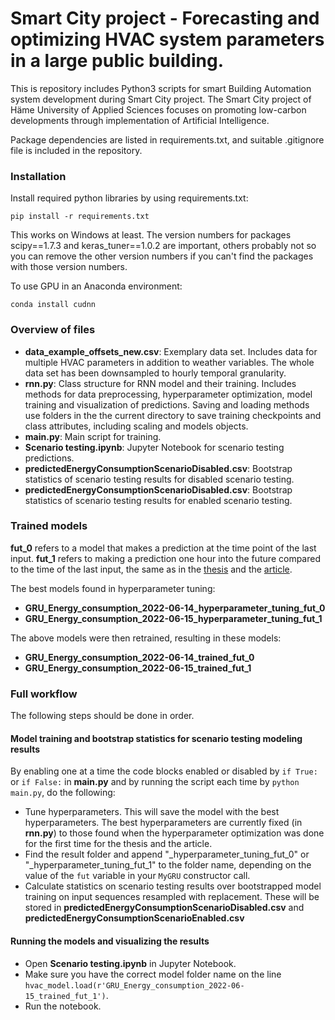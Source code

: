 # Smart City project - Forecasting and optimizing HVAC system parameters in a large public building.

This is repository includes Python3 scripts for smart Building Automation system development during Smart City project. The Smart City project of Häme University of Applied Sciences focuses on promoting low-carbon developments through implementation of Artificial Intelligence. 

Package dependencies are listed in requirements.txt, and suitable .gitignore file is included in the repository.

### Installation
Install required python libraries by using requirements.txt:
```
pip install -r requirements.txt
```

This works on Windows at least. The version numbers for packages scipy==1.7.3 and keras_tuner==1.0.2 are important, others probably not so you can remove the other version numbers if you can't find the packages with those version numbers.

To use GPU in an Anaconda environment:

```
conda install cudnn
```

### Overview of files
* __data_example_offsets_new.csv__: Exemplary data set. Includes data for multiple HVAC parameters in addition to weather variables. The whole data set has been downsampled to hourly temporal granularity.
* __rnn.py__: Class structure for RNN model and their training. Includes methods for data preprocessing, hyperparameter optimization, model training and visualization of predictions. Saving and loading methods use folders in the the current directory to save training checkpoints and class attributes, including scaling and models objects. 
* __main.py__: Main script for training.
* __Scenario testing.ipynb__: Jupyter Notebook for scenario testing predictions.
* __predictedEnergyConsumptionScenarioDisabled.csv__: Bootstrap statistics of scenario testing results for disabled scenario testing.
* __predictedEnergyConsumptionScenarioDisabled.csv__: Bootstrap statistics of scenario testing results for enabled scenario testing.

### Trained models

__fut_0__ refers to a model that makes a prediction at the time point of the last input. __fut_1__ refers to making a prediction one hour into the future compared to the time of the last input, the same as in the [thesis](http://urn.fi/URN:NBN:fi:aalto-202202061759) and the [article](https://doi.org/10.3390/en15145084).

The best models found in hyperparameter tuning:
* __GRU_Energy_consumption_2022-06-14_hyperparameter_tuning_fut_0__
* __GRU_Energy_consumption_2022-06-15_hyperparameter_tuning_fut_1__

The above models were then retrained, resulting in these models:
* __GRU_Energy_consumption_2022-06-14_trained_fut_0__
* __GRU_Energy_consumption_2022-06-15_trained_fut_1__

### Full workflow

The following steps should be done in order.

#### Model training and bootstrap statistics for scenario testing modeling results
By enabling one at a time the code blocks enabled or disabled by `if True:` or `if False:` in __main.py__ and by running the script each time by `python main.py`, do the following:
* Tune hyperparameters. This will save the model with the best hyperparameters. The best hyperparameters are currently fixed (in __rnn.py__) to those found when the hyperparameter optimization was done for the first time for the thesis and the article.
* Find the result folder and append "_hyperparameter_tuning_fut_0" or "_hyperparameter_tuning_fut_1" to the folder name, depending on the value of the `fut` variable in your `MyGRU` constructor call.
* Calculate statistics on scenario testing results over bootstrapped model training on input sequences resampled with replacement. These will be stored in __predictedEnergyConsumptionScenarioDisabled.csv__ and __predictedEnergyConsumptionScenarioEnabled.csv__

#### Running the models and visualizing the results
* Open __Scenario testing.ipynb__ in Jupyter Notebook.
* Make sure you have the correct model folder name on the line `hvac_model.load(r'GRU_Energy_consumption_2022-06-15_trained_fut_1')`.
* Run the notebook.

